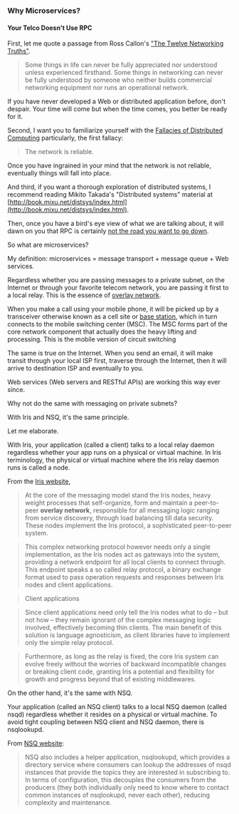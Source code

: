 ### Why Microservices?

#### Your Telco Doesn't Use RPC

First, let me quote a passage from Ross Callon's ["The Twelve Networking Truths"](https://tools.ietf.org/html/rfc1925).

> Some things in life can never be fully appreciated nor understood unless experienced firsthand. Some things in 
networking can never be fully understood by someone who neither builds commercial networking equipment nor runs an 
operational network.

If you have never developed a Web or distributed application before, don't despair. Your time will come but when the 
time comes, you better be ready for it.

Second, I want you to familiarize yourself with the [Fallacies of Distributed Computing](https://en.wikipedia.org/wiki/Fallacies_of_distributed_computing)
particularly, the first fallacy: 

> The network is reliable.

Once you have ingrained in your mind that the network is not reliable, eventually things will fall into place.

And third, if you want a thorough exploration of distributed systems, I recommend reading Mikito Takada's "Distributed
systems" material at [http://book.mixu.net/distsys/index.html](http://book.mixu.net/distsys/index.html).

Then, once you have a bird's eye view of what we are talking about, it will dawn on you that RPC is certainly [not the road you want to go down](https://itjumpstart.wordpress.com/12-rule-app).

So what are microservices?

My definition: microservices = message transport + message queue + Web services.

Regardless whether you are passing messages to a private subnet, on the Internet or through your favorite telecom
network, you are passing it first to a local relay. This is the essence of [overlay network](https://en.wikipedia.org/wiki/Overlay_network).

When you make a call using your mobile phone, it will be picked up by a transceiver otherwise known as a cell site or
[base station](https://en.wikipedia.org/wiki/Cellular_network), which in turn connects to the mobile switching center (MSC). The MSC forms part of the core network component that actually does the heavy lifting and processing. This is the mobile version of circuit switching 

The same is true on the Internet. When you send an email, it will make transit through your local ISP first, traverse
through the Internet, then it will arrive to destination ISP and eventually to you.

Web services (Web servers and RESTful APIs) are working this way ever since.

Why not do the same with messaging on private subnets?

With Iris and NSQ, it's the same principle.

Let me elaborate.

With Iris, your application (called a client) talks to a local relay daemon regardless whether your app runs on a physical or virtual machine. In Iris terminology, the physical or virtual machine where the Iris relay daemon runs is called a node.

From the [Iris website](http://iris.karalabe.com/book/run_forrest_run),

> At the core of the messaging model stand the Iris nodes, heavy weight processes that self-organize, form and maintain a peer-to-peer **overlay network**, responsible for all messaging logic ranging from service discovery, through load balancing till data security. These nodes implement the Iris protocol, a sophisticated peer-to-peer system. 

> This complex networking protocol however needs only a single implementation, as the Iris nodes act as gateways into the system, providing a network endpoint for all local clients to connect through. This endpoint speaks a so called relay protocol, a binary exchange format used to pass operation requests and responses between Iris nodes and client applications.

> Client applications

> Since client applications need only tell the Iris nodes what to do – but not how – they remain ignorant of the complex messaging logic involved, effectively becoming thin clients. The main benefit of this solution is language agnosticism, as client libraries have to implement only the simple relay protocol.

> Furthermore, as long as the relay is fixed, the core Iris system can evolve freely without the worries of backward incompatible changes or breaking client code, granting Iris a potential and flexibility for growth and progress beyond that of existing middlewares.

On the other hand, it's the same with NSQ.

Your application (called an NSQ client) talks to a local NSQ daemon (called nsqd) regardless whether it resides on a physical or virtual machine. To avoid tight coupling between NSQ client and NSQ daemon, there is nsqlookupd.

From [NSQ website](http://nsq.io/overview/design.html):

> NSQ also includes a helper application, nsqlookupd, which provides a directory service where consumers can lookup the addresses of nsqd instances that provide the topics they are interested in subscribing to. In terms of configuration, this decouples the consumers from the producers (they both individually only need to know where to contact common instances of nsqlookupd, never each other), reducing complexity and maintenance.
